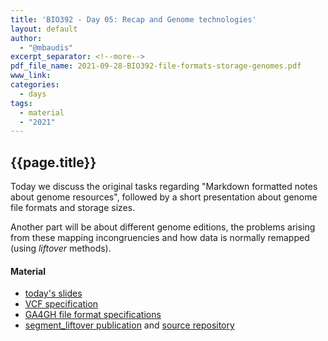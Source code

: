 ```yaml
---
title: 'BIO392 - Day 05: Recap and Genome technologies'
layout: default
author:
  - "@mbaudis"
excerpt_separator: <!--more-->
pdf_file_name: 2021-09-28-BIO392-file-formats-storage-genomes.pdf
www_link:
categories:
  - days
tags:
  - material
  - "2021"
---
```


## {{page.title}}

Today we discuss the original tasks regarding "Markdown formatted notes about genome resources", followed by a short presentation about genome file formats and storage sizes.

<!--more-->

Another part will be about different genome editions, the problems arising from these mapping incongruencies and how data is normally remapped (using *liftover* methods).

#### Material

* [today's slides](/UZH-BIO392/course-material/2021/2021-09-28-BIO392-file-formats-storage-genomes.pdf)
* [VCF specification](https://samtools.github.io/hts-specs/VCFv4.3.pdf)
* [GA4GH file format specifications](https://samtools.github.io/hts-specs/)
* [segment_liftover publication](https://f1000research.com/articles/7-319/v2) and [source repository](https://github.com/baudisgroup/segment-liftover)

